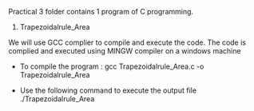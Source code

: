 Practical 3 folder contains 1 program of C programming.
1. Trapezoidalrule_Area

We will use GCC complier to compile and execute the code.
The code is complied and executed using MINGW compiler on a windows machine

- To compile the program :
gcc Trapezoidalrule_Area.c -o Trapezoidalrule_Area

- Use the following command to execute the output file
./Trapezoidalrule_Area